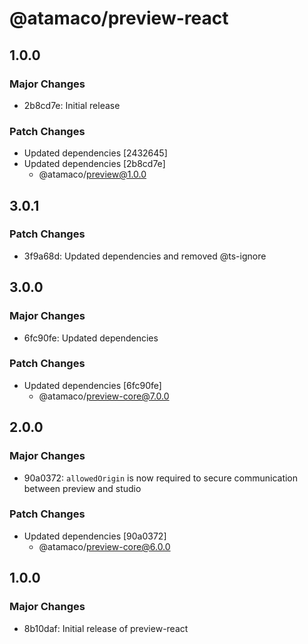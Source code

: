 # @atamaco/preview-react

## 1.0.0

### Major Changes

- 2b8cd7e: Initial release

### Patch Changes

- Updated dependencies [2432645]
- Updated dependencies [2b8cd7e]
  - @atamaco/preview@1.0.0

## 3.0.1

### Patch Changes

- 3f9a68d: Updated dependencies and removed @ts-ignore

## 3.0.0

### Major Changes

- 6fc90fe: Updated dependencies

### Patch Changes

- Updated dependencies [6fc90fe]
  - @atamaco/preview-core@7.0.0

## 2.0.0

### Major Changes

- 90a0372: `allowedOrigin` is now required to secure communication between preview and studio

### Patch Changes

- Updated dependencies [90a0372]
  - @atamaco/preview-core@6.0.0

## 1.0.0

### Major Changes

- 8b10daf: Initial release of preview-react
